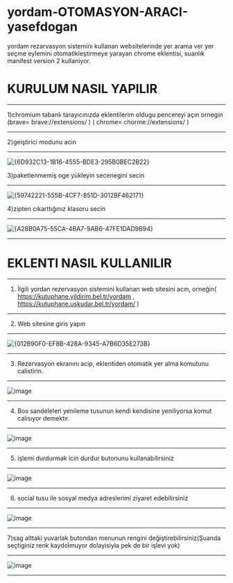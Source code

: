 # yordam-OTOMASYON-ARACI-yasefdogan
yordam rezarvasyon sisteminı kullanan websitelerinde yer arama ver yer seçme eylemini otomatikleştirmeye yarayan chrome eklentisi, suanlık manifest version 2 kullaniyor.

 # KURULUM NASIL YAPILIR

 ---------------------------------------------------------------------------------------------------------
1)chromium tabanlı tarayıcınızda eklentilerim oldugu pencereyi açın ornegin (brave=  brave://extensions/ ) ( chrome=   chorme://extensions/ )



---------------------------------------------------------------------------------------------------------

2)geiştirici modunu acin



---------------------------------------------------------------------------------------------------------
![{6D932C13-1B16-4555-BDE3-295B0BEC2B22}](https://github.com/user-attachments/assets/f9086caf-3584-4370-a5ab-6359fc1ae3df)

3)paketlenmemiş oge yükleyin secenegini secin


---------------------------------------------------------------------------------------------------------
![{59742221-555B-4CF7-851D-3012BF462171}](https://github.com/user-attachments/assets/922b2f1c-d3c2-439d-abb5-e7566fc0064c)

4)zipten cıkarttığınız klasoru secin

---------------------------------------------------------------------------------------------------------
![{A28B0A75-55CA-4BA7-9AB6-47FE1DAD9B94}](https://github.com/user-attachments/assets/26380729-c67a-4d70-a0c0-a23b059d48a7)



---------------------------------------------------------------------------------------------------------






 # EKLENTI NASIL KULLANILIR
-------------------------------------------------------------------------------------
   1)  İlgili yordan rezervasyon sistemini kullanan web sitesini acın, orneğin( https://kutuphane.yildirim.bel.tr/yordam  ,  https://kutuphane.uskudar.bel.tr/yordam/  )

----------------------------------------------------------------------------------------

   2)   Web sitesine giris yapın

  ---------------------------------------------------------------------------------------

![{012B90F0-EF8B-428A-9345-A7B6D35E273B}](https://github.com/user-attachments/assets/7f76d613-f709-4b66-b1f6-675bacff6912)

--------------------------------------------------------------------------------

   3)   Rezervasyon ekranını acip, eklentiden otomatik yer alma komutunu calistirin.
--------------------------------------------------------------------------------------

![image](https://github.com/user-attachments/assets/8fc3b076-e7fb-4752-875e-9145acea9353)



---------------------------------------------------------------------------------------------

   4)   Bos sandeleleri yenileme tusunun kendi kendisine yeniliyorsa komut calısıyor demektır.
---------------------------------------------------------------------------------------------------------

   ![image](https://github.com/user-attachments/assets/90a19be3-09fe-4356-980d-edf93db75315)

---------------------------------------------------------------------------------------------
   5)  işlemi durdurmak icin durdur butonunu kullanabilirsiniz
------------------------------------------------------------------------------------------

![image](https://github.com/user-attachments/assets/b272b9a9-0dd1-462e-a8bb-27b48c4478c4)

------------------------------------------------------------------------------
   6) social tusu ile sosyal medya adreslerimi ziyaret edebilirsiniz
--------------------------------------------------------------------

![image](https://github.com/user-attachments/assets/023113d5-5de3-4694-9c48-f2a0cb23bf18)


-----------------------------------------------------------------------


   7)sag alttaki yuvarlak butondan menunun rengini değiştirebilirsiniz(Şuanda seçtiginiz renk kaydolmuyor dolayisiyla pek de bir işlevi yok)


-----------------------------------------------------------------------------------

![image](https://github.com/user-attachments/assets/3a3ad9c1-3eb6-41d8-84a0-11819b20e863)



---------------------------------------------------------------------------------


 
